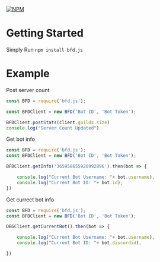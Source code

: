 [![NPM](https://nodei.co/npm/bfd.js.png?downloads=true&downloadRank=true&stars=true)](https://nodei.co/npm/bfd.js/)

# Getting Started
Simply Run `npm install bfd.js`

# Example
Post server count
```javascript
const BFD = require('bfd.js');

const BFDClient = new BFD('Bot ID', 'Bot Token');

BFDClient.postStats(client.guilds.size)
console.log("Server Count Updated")
```
Get bot info
```javascript
const BFD = require('bfd.js');
const BFDClient = new BFD('Bot ID', 'Bot Token');

BFDClient.getInfo('365958655926992896').then(bot => {

    console.log("Current Bot Username: "+ bot.username),
    console.log("Current Bot ID: "+ bot.id),
})
```
Get currect bot info
```javascript
const BFD = require('bfd.js');
const BFDClient = new BFD('Bot ID', 'Bot Token');

DBGClient.getCurrentBot().then(bot => {

    console.log("Current Bot Username: "+ bot.username),
    console.log("Current Bot ID: "+ bot.discordid),

}) 
```